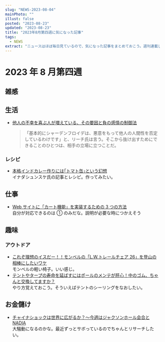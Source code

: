 ```yaml
---
slug: "NEWS-2023-08-04"
mainPhoto: ""
illust: false
posted: "2023-08-23"
updated: "2023-08-23"
title: "2023年8月第四週に気になった記事"
tags:
  - NEWS
extract: "ニュースはほぼ毎日見ているので、気になった記事をまとめておこう。週刊連載したい。"
---
```


# 2023 年 8 月第四週

## 雑感

## 生活

- [他人の不幸を喜ぶ人が増えている、その要因と負の感情の制御法](https://natgeo.nikkeibp.co.jp/atcl/news/23/072700392/?P=3)
  > 「基本的にシャーデンフロイデは、悪意をもって他人の人間性を否定しているわけです」と、リーチ氏は言う。そこから抜け出すためにできることのひとつは、相手の立場に立つことだ。

### レシピ

- [本格インドカレー作りには｢トマト缶｣という幻想](https://toyokeizai.net/articles/-/695573?page=4)  
  イナダシュンスケ氏の記事とレシピ。作ってみたい。

## 仕事

- [Web サイトに「カート機能」を実装するための 3 つの方法](https://www.ebisumart.com/blog/cart/)  
  自分が対応できるのは ① のみだな。説明が必要な時につかえそう

## 趣味

### アウトドア

- [これぞ理想のイスだー！！モンベルの「L.W.トレールチェア 26」を登山の相棒にしたいワケ](https://www.bepal.net/archives/339106)  
  モンベルの軽い椅子。いい感じ。
- [テントやタープの寿命を延ばすにはポールのメンテが肝心！中のゴム、ちゃんと交換してますか？](https://www.bepal.net/archives/337386)  
  やり方覚えておこう。そういえばテントのシーリングをなおしたい。

## お金儲け

- [チャイナショックは世界に広がるか？～今週はジャクソンホール会合と NADIA](http://hiroko.yutaka-shoji.co.jp/2023/08/nadia.html)  
  大騒動になるのかな。最近ずっとサボっているのでちゃんとリサーチしたい。
